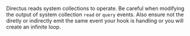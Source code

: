 Directus reads system collections to operate. Be careful when modifying the output of system collection `read` or `query` events. Also ensure not the diretly or indirectly emit the same event your hook is handling or you will create an infinite loop.
